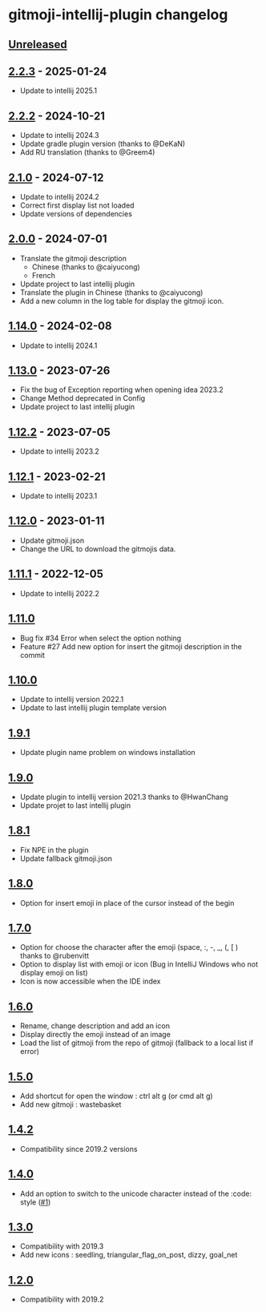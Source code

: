<!-- Keep a Changelog guide -> https://keepachangelog.com -->

# gitmoji-intellij-plugin changelog

## [Unreleased]

## [2.2.3] - 2025-01-24

- Update to intellij 2025.1

## [2.2.2] - 2024-10-21

- Update to intellij 2024.3
- Update gradle plugin version (thanks to @DeKaN)
- Add RU translation (thanks to @Greem4)

## [2.1.0] - 2024-07-12

- Update to intellij 2024.2
- Correct first display list not loaded
- Update versions of dependencies

## [2.0.0] - 2024-07-01

- Translate the gitmoji description
  - Chinese (thanks to @caiyucong)
  - French
- Update project to last intellij plugin
- Translate the plugin in Chinese (thanks to @caiyucong)
- Add a new column in the log table for display the gitmoji icon.

## [1.14.0] - 2024-02-08

- Update to intellij 2024.1

## [1.13.0] - 2023-07-26

- Fix the bug of Exception reporting when opening idea 2023.2
- Change Method deprecated in Config
- Update project to last intellij plugin

## [1.12.2] - 2023-07-05

- Update to intellij 2023.2

## [1.12.1] - 2023-02-21

- Update to intellij 2023.1

## [1.12.0] - 2023-01-11

- Update gitmoji.json
- Change the URL to download the gitmojis data.

## [1.11.1] - 2022-12-05

- Update to intellij 2022.2

## [1.11.0]

- Bug fix #34 Error when select the option nothing
- Feature #27 Add new option for insert the gitmoji description in the commit

## [1.10.0]

- Update to intellij version 2022.1
- Update to last intellij plugin template version

## [1.9.1]

- Update plugin name problem on windows installation

## [1.9.0]

- Update plugin to intellij version 2021.3 thanks to @HwanChang
- Update projet to last intellij plugin

## [1.8.1]

- Fix NPE in the plugin</li>
- Update fallback gitmoji.json</li>

## [1.8.0]

- Option for insert emoji in place of the cursor instead of the begin

## [1.7.0]

- Option for choose the character after the emoji (space, :, -, _, (, [ ) thanks to @rubenvitt
- Option to display list with emoji or icon (Bug in IntelliJ Windows who not display emoji on list)
- Icon is now accessible when the IDE index

## [1.6.0]

- Rename, change description and add an icon
- Display directly the emoji instead of an image
- Load the list of gitmoji from the repo of gitmoji (fallback to a local list if error)

## [1.5.0]

- Add shortcut for open the window : ctrl alt g (or cmd alt g)
- Add new gitmoji : wastebasket

## [1.4.2]

- Compatibility since 2019.2 versions

## [1.4.0]

- Add an option to switch to the unicode character instead of the :code: style (<a href="https://github.com/patou/gitmoji-intellij-plugin/issues/1">#1</a>)

## [1.3.0]

- Compatibility with 2019.3
- Add new icons : seedling, triangular_flag_on_post, dizzy, goal_net

## [1.2.0]

- Compatibility with 2019.2

[Unreleased]: https://github.com/patou/gitmoji-intellij-plugin/compare/v2.2.3...HEAD
[2.2.3]: https://github.com/patou/gitmoji-intellij-plugin/compare/v2.2.2...v2.2.3
[2.2.2]: https://github.com/patou/gitmoji-intellij-plugin/compare/v2.1.0...v2.2.2
[2.1.0]: https://github.com/patou/gitmoji-intellij-plugin/compare/v2.0.0...v2.1.0
[2.0.0]: https://github.com/patou/gitmoji-intellij-plugin/compare/v1.14.0...v2.0.0
[1.14.0]: https://github.com/patou/gitmoji-intellij-plugin/compare/v1.13.0...v1.14.0
[1.13.0]: https://github.com/patou/gitmoji-intellij-plugin/compare/v1.12.2...v1.13.0
[1.12.2]: https://github.com/patou/gitmoji-intellij-plugin/compare/v1.12.1...v1.12.2
[1.12.1]: https://github.com/patou/gitmoji-intellij-plugin/compare/v1.12.0...v1.12.1
[1.12.0]: https://github.com/patou/gitmoji-intellij-plugin/compare/v1.11.1...v1.12.0
[1.11.1]: https://github.com/patou/gitmoji-intellij-plugin/compare/v1.11.0...v1.11.1
[1.11.0]: https://github.com/patou/gitmoji-intellij-plugin/compare/v1.10.0...v1.11.0
[1.10.0]: https://github.com/patou/gitmoji-intellij-plugin/compare/v1.9.1...v1.10.0
[1.9.1]: https://github.com/patou/gitmoji-intellij-plugin/compare/v1.9.0...v1.9.1
[1.9.0]: https://github.com/patou/gitmoji-intellij-plugin/compare/v1.8.1...v1.9.0
[1.8.1]: https://github.com/patou/gitmoji-intellij-plugin/compare/v1.8.0...v1.8.1
[1.8.0]: https://github.com/patou/gitmoji-intellij-plugin/compare/v1.7.0...v1.8.0
[1.7.0]: https://github.com/patou/gitmoji-intellij-plugin/compare/v1.6.0...v1.7.0
[1.6.0]: https://github.com/patou/gitmoji-intellij-plugin/compare/v1.5.0...v1.6.0
[1.5.0]: https://github.com/patou/gitmoji-intellij-plugin/compare/v1.4.2...v1.5.0
[1.4.2]: https://github.com/patou/gitmoji-intellij-plugin/compare/v1.4.0...v1.4.2
[1.4.0]: https://github.com/patou/gitmoji-intellij-plugin/compare/v1.3.0...v1.4.0
[1.3.0]: https://github.com/patou/gitmoji-intellij-plugin/compare/v1.2.0...v1.3.0
[1.2.0]: https://github.com/patou/gitmoji-intellij-plugin/commits/v1.2.0
